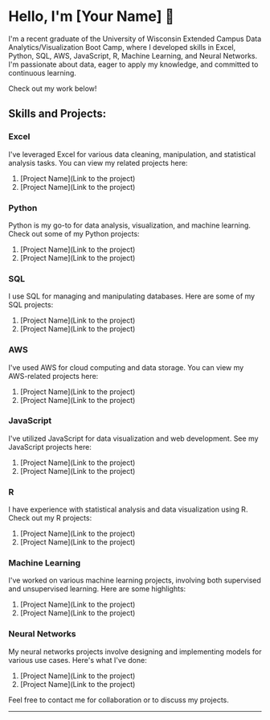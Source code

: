 
# Hello, I'm [Your Name] 👋

I'm a recent graduate of the University of Wisconsin Extended Campus Data Analytics/Visualization Boot Camp, where I developed skills in Excel, Python, SQL, AWS, JavaScript, R, Machine Learning, and Neural Networks. I'm passionate about data, eager to apply my knowledge, and committed to continuous learning. 

Check out my work below!

## Skills and Projects:

### Excel

I've leveraged Excel for various data cleaning, manipulation, and statistical analysis tasks. You can view my related projects here:

1. [Project Name](Link to the project)
2. [Project Name](Link to the project)

### Python

Python is my go-to for data analysis, visualization, and machine learning. Check out some of my Python projects:

1. [Project Name](Link to the project)
2. [Project Name](Link to the project)

### SQL

I use SQL for managing and manipulating databases. Here are some of my SQL projects:

1. [Project Name](Link to the project)
2. [Project Name](Link to the project)

### AWS

I've used AWS for cloud computing and data storage. You can view my AWS-related projects here:

1. [Project Name](Link to the project)
2. [Project Name](Link to the project)

### JavaScript

I've utilized JavaScript for data visualization and web development. See my JavaScript projects here:

1. [Project Name](Link to the project)
2. [Project Name](Link to the project)

### R

I have experience with statistical analysis and data visualization using R. Check out my R projects:

1. [Project Name](Link to the project)
2. [Project Name](Link to the project)

### Machine Learning

I've worked on various machine learning projects, involving both supervised and unsupervised learning. Here are some highlights:

1. [Project Name](Link to the project)
2. [Project Name](Link to the project)

### Neural Networks

My neural networks projects involve designing and implementing models for various use cases. Here's what I've done:

1. [Project Name](Link to the project)
2. [Project Name](Link to the project)

Feel free to contact me for collaboration or to discuss my projects.

---

